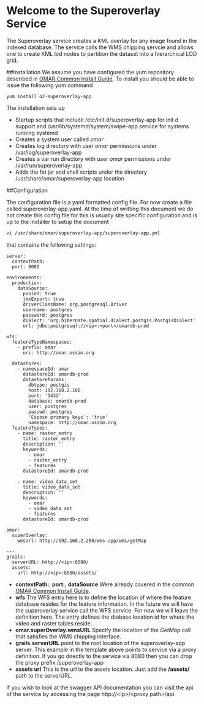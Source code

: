 # Welcome to the Superoverlay Service

The Superoverlay service creates a KML overlay for any image found in the indexed database.  The service calls the WMS chipping servcie and allows one to create KML lod nodes to partition the dataset into a hierarchical LOD grid.

##Installation
We assume you have configured the yum repository described in [OMAR Common Install Guide](common.md).  To install you should be able to issue the following yum command

```yum
yum install o2-superoverlay-app
```
The installation sets up

* Startup scripts that include /etc/init.d/superoverlay-app for init.d support and /usr/lib/systemd/system/swipe-app.service for systems running systemd
* Creates a system user called *omar*
* Creates log directory with user *omar* permissions under /var/log/superoverlay-app
* Creates a var run directory with user *omar* permissions under /var/run/superoverlay-app
* Adds the fat jar and shell scripts under the directory /usr/share/omar/superoverlay-app location

##Configuration

The configuration file is a yaml formatted config file.   For now create a file called superoverlay-app.yaml.  At the time of writting this document we do not create this config file for this is usually site specific configuration and is up to the installer to setup the document

```bash
vi /usr/share/omar/superoverlay-app/superoverlay-app.yml
```

that contains the following settings:

```
server:
  contextPath:
  port: 8080

environments:
  production:
    dataSource:
      pooled: true
      jmxExport: true
      driverClassName: org.postgresql.Driver
      username: postgres
      password: postgres
      dialect: 'org.hibernate.spatial.dialect.postgis.PostgisDialect'
      url: jdbc:postgresql://<ip>:<port>/omardb-prod

wfs:
  featureTypeNamespaces:
    - prefix: omar
      uri: http://omar.ossim.org

  datastores:
    - namespaceId: omar
      datastoreId: omardb-prod
      datastoreParams:
        dbtype: postgis
        host: 192.168.2.100
        port: '5432'
        database: omardb-prod
        user: postgres
        passwd: postgres
        'Expose primary keys': 'true'
        namespace: http://omar.ossim.org
  featureTypes:
    - name: raster_entry
      title: raster_entry
      description: ''
      keywords:
        - omar
        - raster_entry
        - features
      datastoreId: omardb-prod

    - name: video_data_set
      title: video_data_set
      description: ''
      keywords:
        - omar
        - video_data_set
        - features
      datastoreId: omardb-prod

omar:
  superOverlay:
    wmsUrl: http://192.168.2.200/wms-app/wms/getMap

---
grails:
  serverURL: http://<ip>:8080/
  assets:
    url: http://<ip>:8080/assets/
```

* **contextPath:**, **port:**, **dataSource** Were already covered in the common [OMAR Common Install Guide](common.md).
* **wfs** The WFS entry here is to define the location of where the feature database resides for the feature information.  In the future we will have the superoverlay service call the WFS service. For now we will leave the definition here.  The entry defines the dtabase location id for where the video and raster tables reside.
* **omar.superOverlay.wmsURL** Specify the location of the *GetMap* call that satisfies the WMS chipping interface.
* **grails.serverURL** point to the root location of the superoverlay-app server. This example in the template above points to service via a proxy definition.  If you go directly to the service via 8080 then you can drop the proxy prefix /superoverlay-app
* **assets url** This is the url to the assets location.  Just add the **/assets/** path to the serverURL.

If you wish to look at the swagger API documentation you can visit the api of the service by accessing the page http://\<ip>/\<proxy path>/api.

